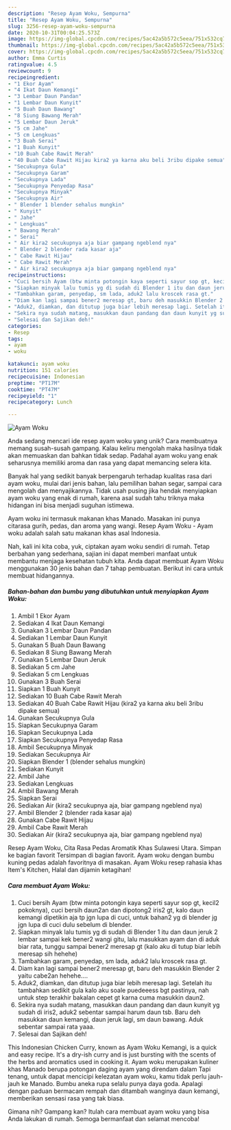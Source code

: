 ```yaml
---
description: "Resep Ayam Woku, Sempurna"
title: "Resep Ayam Woku, Sempurna"
slug: 3256-resep-ayam-woku-sempurna
date: 2020-10-31T00:04:25.573Z
image: https://img-global.cpcdn.com/recipes/5ac42a5b572c5eea/751x532cq70/ayam-woku-foto-resep-utama.jpg
thumbnail: https://img-global.cpcdn.com/recipes/5ac42a5b572c5eea/751x532cq70/ayam-woku-foto-resep-utama.jpg
cover: https://img-global.cpcdn.com/recipes/5ac42a5b572c5eea/751x532cq70/ayam-woku-foto-resep-utama.jpg
author: Emma Curtis
ratingvalue: 4.5
reviewcount: 9
recipeingredient:
- "1 Ekor Ayam"
- "4 Ikat Daun Kemangi"
- "3 Lembar Daun Pandan"
- "1 Lembar Daun Kunyit"
- "5 Buah Daun Bawang"
- "8 Siung Bawang Merah"
- "5 Lembar Daun Jeruk"
- "5 cm Jahe"
- "5 cm Lengkuas"
- "3 Buah Serai"
- "1 Buah Kunyit"
- "10 Buah Cabe Rawit Merah"
- "40 Buah Cabe Rawit Hijau kira2 ya karna aku beli 3ribu dipake semua"
- "Secukupnya Gula"
- "Secukupnya Garam"
- "Secukupnya Lada"
- "Secukupnya Penyedap Rasa"
- "Secukupnya Minyak"
- "Secukupnya Air"
- " Blender 1 blender sehalus mungkin"
- " Kunyit"
- " Jahe"
- " Lengkuas"
- " Bawang Merah"
- " Serai"
- " Air kira2 secukupnya aja biar gampang ngeblend nya"
- " Blender 2 blender rada kasar aja"
- " Cabe Rawit Hijau"
- " Cabe Rawit Merah"
- " Air kira2 secukupnya aja biar gampang ngeblend nya"
recipeinstructions:
- "Cuci bersih Ayam (btw minta potongin kaya seperti sayur sop gt, kecil2 pokoknya), cuci bersih daun2an dan dipotong2 iris2 gt, kalo daun kemangi dipetikin aja tp jgn lupa di cuci, untuk bahan2 yg di blender jg jgn lupa di cuci dulu sebelum di blender."
- "Siapkan minyak lalu tumis yg di sudah di Blender 1 itu dan daun jeruk 2 lembar sampai kek bener2 wangi gitu, lalu masukkan ayam dan di aduk biar rata, tunggu sampai bener2 meresap gt (kalo aku di tutup biar lebih meresap sih hehehe)"
- "Tambahkan garam, penyedap, sm lada, aduk2 lalu kroscek rasa gt."
- "Diam kan lagi sampai bener2 meresap gt, baru deh masukkin Blender 2 yaitu cabe2an hehehe...."
- "Aduk2, diamkan, dan ditutup juga biar lebih meresap lagi. Setelah itu tambahkan sedikit gula kalo aku soale puedeeess bgt pastinya, nah untuk step terakhir bakalan cepet gt karna cuma masukkin daun2."
- "Sekira nya sudah matang, masukkan daun pandang dan daun kunyit yg sudah di iris2, aduk2 sebentar sampai harum daun tsb. Baru deh masukkan daun kemangi, daun jeruk lagi, sm daun bawang. Aduk sebentar sampai rata yaaa."
- "Selesai dan Sajikan deh!"
categories:
- Resep
tags:
- ayam
- woku

katakunci: ayam woku 
nutrition: 151 calories
recipecuisine: Indonesian
preptime: "PT17M"
cooktime: "PT47M"
recipeyield: "1"
recipecategory: Lunch

---
```



![Ayam Woku](https://img-global.cpcdn.com/recipes/5ac42a5b572c5eea/751x532cq70/ayam-woku-foto-resep-utama.jpg)

Anda sedang mencari ide resep ayam woku yang unik? Cara membuatnya memang susah-susah gampang. Kalau keliru mengolah maka hasilnya tidak akan memuaskan dan bahkan tidak sedap. Padahal ayam woku yang enak seharusnya memiliki aroma dan rasa yang dapat memancing selera kita.

Banyak hal yang sedikit banyak berpengaruh terhadap kualitas rasa dari ayam woku, mulai dari jenis bahan, lalu pemilihan bahan segar, sampai cara mengolah dan menyajikannya. Tidak usah pusing jika hendak menyiapkan ayam woku yang enak di rumah, karena asal sudah tahu triknya maka hidangan ini bisa menjadi suguhan istimewa.

Ayam woku ini termasuk makanan khas Manado. Masakan ini punya citarasa gurih, pedas, dan aroma yang wangi. Resep Ayam Woku - Ayam woku adalah salah satu makanan khas asal Indonesia.


Nah, kali ini kita coba, yuk, ciptakan ayam woku sendiri di rumah. Tetap berbahan yang sederhana, sajian ini dapat memberi manfaat untuk membantu menjaga kesehatan tubuh kita. Anda dapat membuat Ayam Woku menggunakan 30 jenis bahan dan 7 tahap pembuatan. Berikut ini cara untuk membuat hidangannya.

<!--inarticleads1-->

##### Bahan-bahan dan bumbu yang dibutuhkan untuk menyiapkan Ayam Woku:

1. Ambil 1 Ekor Ayam
1. Sediakan 4 Ikat Daun Kemangi
1. Gunakan 3 Lembar Daun Pandan
1. Sediakan 1 Lembar Daun Kunyit
1. Gunakan 5 Buah Daun Bawang
1. Sediakan 8 Siung Bawang Merah
1. Gunakan 5 Lembar Daun Jeruk
1. Sediakan 5 cm Jahe
1. Sediakan 5 cm Lengkuas
1. Gunakan 3 Buah Serai
1. Siapkan 1 Buah Kunyit
1. Sediakan 10 Buah Cabe Rawit Merah
1. Sediakan 40 Buah Cabe Rawit Hijau (kira2 ya karna aku beli 3ribu dipake semua)
1. Gunakan Secukupnya Gula
1. Siapkan Secukupnya Garam
1. Siapkan Secukupnya Lada
1. Siapkan Secukupnya Penyedap Rasa
1. Ambil Secukupnya Minyak
1. Sediakan Secukupnya Air
1. Siapkan  Blender 1 (blender sehalus mungkin)
1. Sediakan  Kunyit
1. Ambil  Jahe
1. Sediakan  Lengkuas
1. Ambil  Bawang Merah
1. Siapkan  Serai
1. Sediakan  Air (kira2 secukupnya aja, biar gampang ngeblend nya)
1. Ambil  Blender 2 (blender rada kasar aja)
1. Gunakan  Cabe Rawit Hijau
1. Ambil  Cabe Rawit Merah
1. Sediakan  Air (kira2 secukupnya aja, biar gampang ngeblend nya)


Resep Ayam Woku, Cita Rasa Pedas Aromatik Khas Sulawesi Utara. Simpan ke bagian favorit Tersimpan di bagian favorit. Ayam woku dengan bumbu kuning pedas adalah favoritnya di masakan. Ayam Woku resep rahasia khas Item&#39;s Kitchen, Halal dan dijamin ketagihan! 

<!--inarticleads2-->

##### Cara membuat Ayam Woku:

1. Cuci bersih Ayam (btw minta potongin kaya seperti sayur sop gt, kecil2 pokoknya), cuci bersih daun2an dan dipotong2 iris2 gt, kalo daun kemangi dipetikin aja tp jgn lupa di cuci, untuk bahan2 yg di blender jg jgn lupa di cuci dulu sebelum di blender.
1. Siapkan minyak lalu tumis yg di sudah di Blender 1 itu dan daun jeruk 2 lembar sampai kek bener2 wangi gitu, lalu masukkan ayam dan di aduk biar rata, tunggu sampai bener2 meresap gt (kalo aku di tutup biar lebih meresap sih hehehe)
1. Tambahkan garam, penyedap, sm lada, aduk2 lalu kroscek rasa gt.
1. Diam kan lagi sampai bener2 meresap gt, baru deh masukkin Blender 2 yaitu cabe2an hehehe....
1. Aduk2, diamkan, dan ditutup juga biar lebih meresap lagi. Setelah itu tambahkan sedikit gula kalo aku soale puedeeess bgt pastinya, nah untuk step terakhir bakalan cepet gt karna cuma masukkin daun2.
1. Sekira nya sudah matang, masukkan daun pandang dan daun kunyit yg sudah di iris2, aduk2 sebentar sampai harum daun tsb. Baru deh masukkan daun kemangi, daun jeruk lagi, sm daun bawang. Aduk sebentar sampai rata yaaa.
1. Selesai dan Sajikan deh!


This Indonesian Chicken Curry, known as Ayam Woku Kemangi, is a quick and easy recipe. It&#39;s a dry-ish curry and is just bursting with the scents of the herbs and aromatics used in cooking it. Ayam woku merupakan kuliner khas Manado berupa potongan daging ayam yang direndam dalam Tapi tenang, untuk dapat mencicipi kelezatan ayam woku, kamu tidak perlu jauh-jauh ke Manado. Bumbu aneka rupa selalu punya daya goda. Apalagi dengan paduan bermacam rempah dan ditambah wanginya daun kemangi, memberikan sensasi rasa yang tak biasa. 

Gimana nih? Gampang kan? Itulah cara membuat ayam woku yang bisa Anda lakukan di rumah. Semoga bermanfaat dan selamat mencoba!
